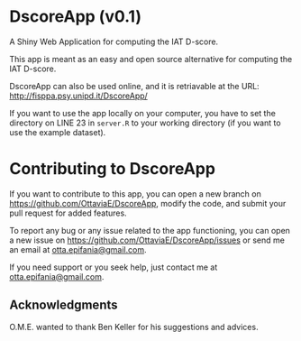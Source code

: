 # DscoreApp (v0.1)

A Shiny Web Application for computing the IAT D-score. 

This app is meant as an easy and open source alternative for computing the IAT 
D-score.

DscoreApp can also be used online, and it is retriavable at the URL: http://fisppa.psy.unipd.it/DscoreApp/

If you want to use the app locally on your computer, you have to set the 
directory on LINE 23 in `server.R` to your working directory (if you want to use
the example dataset). 


# Contributing to DscoreApp

If you want to contribute to this app, you can open a new branch on https://github.com/OttaviaE/DscoreApp, modify the code, and submit your pull request for added features. 

To report any bug or any issue related to the app functioning, you can open a new
issue on https://github.com/OttaviaE/DscoreApp/issues or send me an email at
otta.epifania@gmail.com.

If you need support or you seek help, just contact me at otta.epifania@gmail.com.

## Acknowledgments

O.M.E. wanted to thank Ben Keller for his suggestions and advices.  
